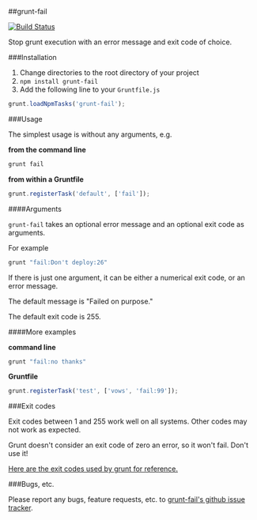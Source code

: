 ##grunt-fail

[![Build Status](https://travis-ci.org/goalzen/grunt-fail.png)](https://travis-ci.org/goalzen/grunt-fail)

Stop grunt execution with an error message and exit code of choice.

###Installation

1. Change directories to the root directory of your project
2. ``npm install grunt-fail``
3. Add the following line to your ``Gruntfile.js``
   
```javascript
grunt.loadNpmTasks('grunt-fail');
```

###Usage

The simplest usage is without any arguments, e.g.

__from the command line__

```bash
grunt fail
```

__from within a Gruntfile__

```javascript
grunt.registerTask('default', ['fail']);
```

####Arguments

``grunt-fail`` takes an optional error message and an optional exit code as arguments.

For example

```bash
grunt "fail:Don't deploy:26"
```

If there is just one argument, it can be either a numerical exit code, or an error message.

The default message is "Failed on purpose."

The default exit code is 255.

####More examples

__command line__

```bash
grunt "fail:no thanks"
```

__Gruntfile__

```javascript
grunt.registerTask('test', ['vows', 'fail:99']);
```

###Exit codes

Exit codes between 1 and 255 work well on all systems.  Other codes may not work as expected.

Grunt doesn't consider an exit code of zero an error, so it won't fail.  Don't use it!

[Here are the exit codes used by grunt for reference.](http://gruntjs.com/api/exit-codes)

###Bugs, etc.

Please report any bugs, feature requests, etc. to [grunt-fail's github issue tracker](https://github.com/goalzen/grunt-fail/issues).
